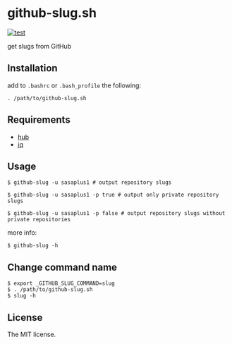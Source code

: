 # github-slug.sh

[![test](https://github.com/sasaplus1/github-slug.sh/workflows/test/badge.svg)](https://github.com/sasaplus1/github-slug.sh)

get slugs from GitHub

## Installation

add to `.bashrc` or `.bash_profile` the following:

```console
. /path/to/github-slug.sh
```

## Requirements

- [hub](https://hub.github.com/)
- [jq](https://stedolan.github.io/jq/)

## Usage

```console
$ github-slug -u sasaplus1 # output repository slugs
```

```console
$ github-slug -u sasaplus1 -p true # output only private repository slugs
```

```console
$ github-slug -u sasaplus1 -p false # output repository slugs without private repositories
```

more info:

```console
$ github-slug -h
```

## Change command name

```console
$ export _GITHUB_SLUG_COMMAND=slug
$ . /path/to/github-slug.sh
$ slug -h
```

## License

The MIT license.
